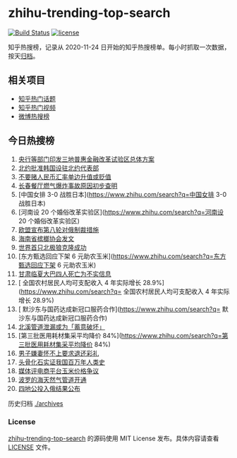 # zhihu-trending-top-search

[![Build Status](https://github.com/justjavac/zhihu-trending-top-search/workflows/ci/badge.svg?branch=main)](https://github.com/justjavac/zhihu-trending-top-search/actions)
[![license](https://img.shields.io/github/license/justjavac/zhihu-trending-top-search)](https://github.com/justjavac/zhihu-trending-top-search/blob/main/LICENSE)

知乎热搜榜，记录从 2020-11-24 日开始的知乎热搜榜单。每小时抓取一次数据，按天[归档](./archives)。

## 相关项目

- [知乎热门话题](https://github.com/justjavac/zhihu-trending-hot-questions)
- [知乎热门视频](https://github.com/justjavac/zhihu-trending-hot-video)
- [微博热搜榜](https://github.com/justjavac/weibo-trending-hot-search)

## 今日热搜榜

<!-- BEGIN -->
<!-- 最后更新时间 Thu Sep 29 2022 16:13:05 GMT+0800 (China Standard Time) -->

1. [央行等部门印发三地普惠金融改革试验区总体方案](https://www.zhihu.com/search?q=央行等部门印发三地普惠金融改革试验区总体方案)
1. [北约批准韩国设驻北约代表部](https://www.zhihu.com/search?q=北约批准韩国设驻北约代表部)
1. [不要赌人民币汇率单边升值或贬值](https://www.zhihu.com/search?q=不要赌人民币汇率单边升值或贬值)
1. [长春餐厅燃气爆炸事故原因初步查明](https://www.zhihu.com/search?q=长春餐厅燃气爆炸事故原因初步查明)
1. [中国女排 3-0 战胜日本](https://www.zhihu.com/search?q=中国女排 3-0 战胜日本)
1. [河南设 20 个婚俗改革实验区](https://www.zhihu.com/search?q=河南设 20 个婚俗改革实验区)
1. [欧盟宣布第八轮对俄制裁措施](https://www.zhihu.com/search?q=欧盟宣布第八轮对俄制裁措施)
1. [海南省槟榔协会发文](https://www.zhihu.com/search?q=海南省槟榔协会发文)
1. [世界首只北极狼克隆成功](https://www.zhihu.com/search?q=世界首只北极狼克隆成功)
1. [东方甄选回应下架 6 元助农玉米](https://www.zhihu.com/search?q=东方甄选回应下架 6 元助农玉米)
1. [甘肃临夏大巴四人死亡为不实信息](https://www.zhihu.com/search?q=甘肃临夏大巴四人死亡为不实信息)
1. [	全国农村居民人均可支配收入 4 年实际增长 28.9%](https://www.zhihu.com/search?q=	全国农村居民人均可支配收入
   4 年实际增长 28.9%)
1. [	默沙东与国药达成新冠口服药合作](https://www.zhihu.com/search?q=	默沙东与国药达成新冠口服药合作)
1. [北溪管道泄漏或为「蓄意破坏」](https://www.zhihu.com/search?q=北溪管道泄漏或为「蓄意破坏」)
1. [第三批医用耗材集采平均降价 84%](https://www.zhihu.com/search?q=第三批医用耗材集采平均降价 84%)
1. [男子嫌妻怀不上要求退还彩礼](https://www.zhihu.com/search?q=男子嫌妻怀不上要求退还彩礼)
1. [头骨化石实证我国百万年人类史](https://www.zhihu.com/search?q=头骨化石实证我国百万年人类史)
1. [媒体评电商平台玉米价格争议](https://www.zhihu.com/search?q=媒体评电商平台玉米价格争议)
1. [波罗的海天然气管道开通](https://www.zhihu.com/search?q=波罗的海天然气管道开通)
1. [四地公投入俄结果公布](https://www.zhihu.com/search?q=四地公投入俄结果公布)

<!-- END -->

历史归档 [./archives](./archives)

### License

[zhihu-trending-top-search](https://github.com/justjavac/zhihu-trending-top-search)
的源码使用 MIT License 发布。具体内容请查看 [LICENSE](./LICENSE) 文件。
